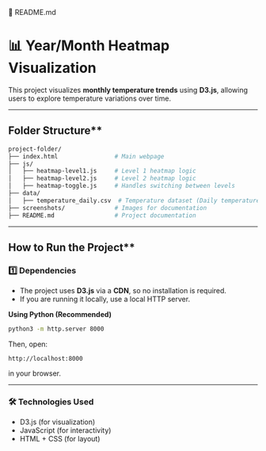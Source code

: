 

📌 README.md

# 📊 Year/Month Heatmap Visualization

This project visualizes **monthly temperature trends** using **D3.js**, allowing users to explore temperature variations over time. 

---

##  Folder Structure**
```bash
project-folder/
├── index.html                # Main webpage
├── js/
│   ├── heatmap-level1.js     # Level 1 heatmap logic
│   ├── heatmap-level2.js     # Level 2 heatmap logic
│   ├── heatmap-toggle.js     # Handles switching between levels
├── data/
│   ├── temperature_daily.csv  # Temperature dataset (Daily temperatures)
├── screenshots/              # Images for documentation
├── README.md                 # Project documentation
```
---

##  How to Run the Project**
### 1️⃣ Dependencies 
- The project uses **D3.js** via a **CDN**, so no installation is required.
- If you are running it locally, use a local HTTP server.

**Using Python (Recommended)**
```sh
python3 -m http.server 8000
```

Then, open:
```
http://localhost:8000
```

in your browser.




---

### 🛠️ Technologies Used
- D3.js (for visualization)
- JavaScript (for interactivity)
- HTML + CSS (for layout)
